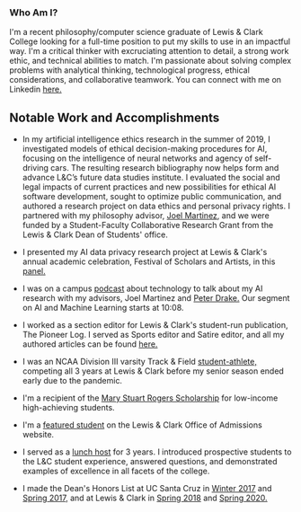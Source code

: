 ### Who Am I?

I'm a recent philosophy/computer science graduate of Lewis & Clark College looking for a full-time position to put my skills to use in an impactful way. I'm a critical thinker with excruciating attention to detail, a strong work ethic, and technical abilities to match. I'm passionate about solving complex problems with analytical thinking, technological progress, ethical considerations, and collaborative teamwork. You can connect with me on Linkedin [here.](https://www.linkedin.com/in/lauren-keegan/) 

## Notable Work and Accomplishments

- In my artificial intelligence ethics research in the summer of 2019, I investigated models of ethical decision-making procedures for AI, focusing on the intelligence of neural networks and agency of self-driving cars. The resulting research bibliography now helps form and advance L&C’s future data studies institute. I evaluated the social and legal impacts of current practices and new possibilities for ethical AI software development, sought to optimize public communication, and authored a research project on data ethics and personal privacy rights. I partnered with my philosophy advisor, [Joel Martinez,](https://college.lclark.edu/live/profiles/75-joel-martinez) and we were funded by a Student-Faculty Collaborative Research Grant from the Lewis & Clark Dean of Students' office.

- I presented my AI data privacy research project at Lewis & Clark's annual academic celebration, Festival of Scholars and Artists, in this [panel.](https://fosa20.watzekdi.net/panel-6-making-a-difference/)

- I was on a campus [podcast](https://soundcloud.com/user-526408925/episode-3-technology-at-lc) about technology to talk about my AI research with my advisors, Joel Martinez and [Peter Drake.](https://college.lclark.edu/live/profiles/1906-peter-drake) Our segment on AI and Machine Learning starts at 10:08.

- I worked as a section editor for Lewis & Clark's student-run publication, The Pioneer Log. I served as Sports editor and Satire editor, and all my authored articles can be found [here.](https://piolog.com/author/laurenkeegan/)

- I was an NCAA Division III varsity Track & Field [student-athlete,](https://www.lcpioneers.com/sports/track/2019-20/bios/keegan_lauren_dfs1?view=bio) competing all 3 years at Lewis & Clark before my senior season ended early due to the pandemic.

- I'm a recipient of the [Mary Stuart Rogers Scholarship](https://www.lclark.edu/live/news/43716-rogers-scholars-luncheon) for low-income high-achieving students.

- I'm a [featured student](https://college.lclark.edu/live/profiles/10559-lauren-keegan/details/homepage-profiles.php) on the Lewis & Clark Office of Admissions website.

- I served as a [lunch host](https://college.lclark.edu/offices/admissions/get_to_know_us/our_students/lunch_hosts/) for 3 years. I introduced prospective students to the L&C student experience, answered questions, and demonstrated examples of excellence in all facets of the college.

- I made the Dean's Honors List at UC Santa Cruz in [Winter 2017](https://honors.ucsc.edu/honors-programs/deans-honors/winter-2017.html) and [Spring 2017,](https://honors.ucsc.edu/honors-programs/deans-honors/spring-2017.html) and at Lewis & Clark in [Spring 2018](https://college.lclark.edu/live/files/26827-deans-list-6518pdf) and [Spring 2020.](https://college.lclark.edu/live/files/30048-deans-list-20sppdf)
